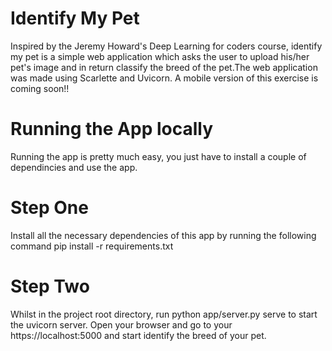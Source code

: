 # Identify My Pet
Inspired by the Jeremy Howard's Deep Learning for coders course, identify my pet is a simple web application which asks the user to upload his/her pet's image and in return classify the breed of the pet.The web application was made using Scarlette and Uvicorn. A mobile version of this exercise is coming soon!!

# Running the App locally
Running the app is pretty much easy, you just have to install a couple of dependincies and use the app.

# Step One
Install all the necessary dependencies of this app by running the following command
pip install -r requirements.txt

# Step Two
Whilst in the project root directory, run python app/server.py serve to start the uvicorn server. Open your browser and go to your https://localhost:5000 and start identify the breed of your pet.
